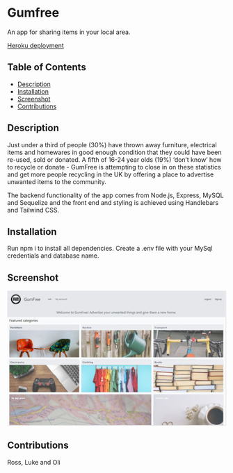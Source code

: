 # Gumfree
An app for sharing items in your local area.

[Heroku deployment](https://gum-free.herokuapp.com/)

## Table of Contents
* [Description](#description)
* [Installation](#installation)
* [Screenshot](#screenshot)
* [Contributions](#contributions)

## Description

Just under a third of people (30%) have thrown away furniture, electrical items and homewares in good enough condition that they could have been re-used, sold or donated. A fifth of 16-24 year olds (19%) ‘don’t know’ how to recycle or donate - GumFree is attempting to close in on these statistics and get more people recycling in the UK by offering a place to advertise unwanted items to the community.

The backend functionality of the app comes from Node.js, Express, MySQL and Sequelize and the front end and styling is achieved using Handlebars and Tailwind CSS.

## Installation 

Run npm i to install all dependencies. Create a .env file with your MySql credentials and database name.

## Screenshot

![Screenshot of depolyed app.](./docs/assets/images/Screenshot.JPG)

## Contributions

Ross, Luke and Oli
